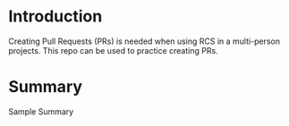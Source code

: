 # Introduction
Creating Pull Requests (PRs) is needed when using RCS in a multi-person projects. This repo can be used to practice creating PRs.

# Summary
Sample Summary

